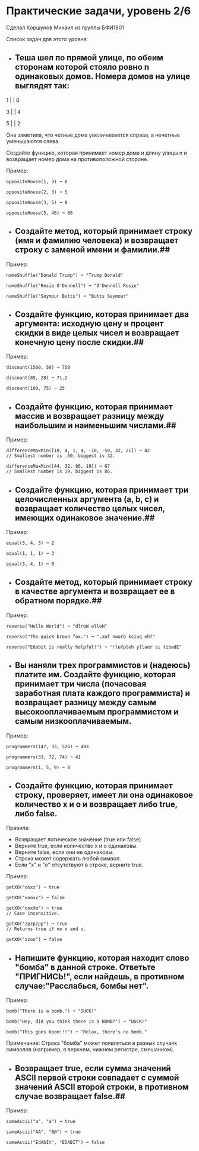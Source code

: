 # Практические задачи, уровень 2/6
Сделал Коршунов Михаил из группы БФИ1801


Список задач для этого уровня:

+ ## Теша шел по прямой улице, по обеим сторонам которой стояло ровно n одинаковых домов. Номера домов на улице выглядят так: ##

1 |     | 6

3 |     | 4

5 |     | 2

Она заметила, что четные дома увеличиваются справа, а нечетные уменьшаются слева.

Создайте функцию, которая принимает номер дома и длину улицы n и возвращает номер дома на противоположной стороне.

Пример:
```
oppositeHouse(1, 3) ➞ 6

oppositeHouse(2, 3) ➞ 5

oppositeHouse(3, 5) ➞ 8

oppositeHouse(5, 46) ➞ 88
```


+ ##	Создайте метод, который принимает строку (имя и фамилию человека) и возвращает строку с заменой имени и фамилии.##

Пример:
```
nameShuffle("Donald Trump") ➞ "Trump Donald"

nameShuffle("Rosie O'Donnell") ➞ "O'Donnell Rosie"

nameShuffle("Seymour Butts") ➞ "Butts Seymour"
```


+ ##	Создайте функцию, которая принимает два аргумента: исходную цену и процент скидки в виде целых чисел и возвращает конечную цену после скидки.##

Пример:
```
discount(1500, 50) ➞ 750

discount(89, 20) ➞ 71.2

discount(100, 75) ➞ 25
```


+ ##	Создайте функцию, которая принимает массив и возвращает разницу между наибольшим и наименьшим числами.##

Пример:
```
differenceMaxMin([10, 4, 1, 4, -10, -50, 32, 21]) ➞ 82
// Smallest number is -50, biggest is 32.

differenceMaxMin([44, 32, 86, 19]) ➞ 67
// Smallest number is 19, biggest is 86.
```


+ ##	Создайте функцию, которая принимает три целочисленных аргумента (a, b, c) и возвращает количество целых чисел, имеющих одинаковое значение.##

Пример:
```
equal(3, 4, 3) ➞ 2

equal(1, 1, 1) ➞ 3

equal(3, 4, 1) ➞ 0
```


+ ##	Создайте метод, который принимает строку в качестве аргумента и возвращает ее в обратном порядке.##

Пример:
```
reverse("Hello World") ➞ "dlroW olleH"

reverse("The quick brown fox.") ➞ ".xof nworb kciuq ehT"

reverse("Edabit is really helpful!") ➞ "!lufpleh yllaer si tibadE"
```

+ ##	Вы наняли трех программистов и (надеюсь) платите им. Создайте функцию, которая принимает три числа (почасовая заработная плата каждого программиста) и возвращает разницу между самым высокооплачиваемым программистом и самым низкооплачиваемым. ##

Пример:
```
programmers(147, 33, 526) ➞ 493

programmers(33, 72, 74) ➞ 41

programmers(1, 5, 9) ➞ 8
```


+ ##	Создайте функцию, которая принимает строку, проверяет, имеет ли она одинаковое количество x и o и возвращает либо true, либо false. ##

Правила:

- Возвращает логическое значение (true или false).
- Верните true, если количество x и o одинаковы.
- Верните false, если они не одинаковы.
- Строка может содержать любой символ.
- Если "x" и "o" отсутствуют в строке, верните true.

Пример:
```
getXO("ooxx") ➞ true

getXO("xooxx") ➞ false

getXO("ooxXm") ➞ true
// Case insensitive.

getXO("zpzpzpp") ➞ true
// Returns true if no x and o.

getXO("zzoo") ➞ false
```


+ ##	Напишите функцию, которая находит слово "бомба" в данной строке. Ответьте "ПРИГНИСЬ!", если найдешь, в противном случае:"Расслабься, бомбы нет". ##

Пример:
```
bomb("There is a bomb.") ➞ "DUCK!"

bomb("Hey, did you think there is a BOMB?") ➞ "DUCK!"

bomb("This goes boom!!!") ➞ "Relax, there's no bomb."
```

Примечание: 
Строка "бомба" может появляться в разных случаях символов (например, в верхнем, нижнем регистре, смешанном).



+ ##	Возвращает true, если сумма значений ASCII первой строки совпадает с суммой значений ASCII второй строки, в противном случае возвращает false.##

Пример:
```
sameAscii("a", "a") ➞ true

sameAscii("AA", "B@") ➞ true

sameAscii("EdAbIt", "EDABIT") ➞ false
```
